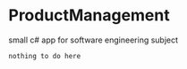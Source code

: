 # ProductManagement
small c# app for software engineering subject 

```python
nothing to do here
```
